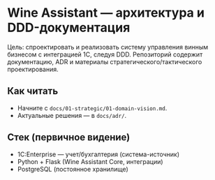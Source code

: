 # Wine Assistant — архитектура и DDD-документация


Цель: спроектировать и реализовать систему управления винным бизнесом с интеграцией 1С, следуя DDD. Репозиторий содержит документацию, ADR и материалы стратегического/тактического проектирования.


## Как читать
- Начните с `docs/01-strategic/01-domain-vision.md`.
- Актуальные решения — в `docs/adr/`.


## Стек (первичное видение)
- 1С:Enterprise — учет/бухгалтерия (система-источник)
- Python + Flask (Wine Assistant Core, интеграции)
- PostgreSQL (постоянное хранилище)
